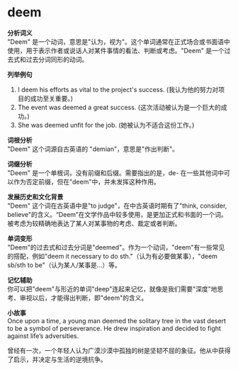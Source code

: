 # deem

**分析词义**  
"Deem" 是一个动词，意思是"认为，视为"。这个单词通常在正式场合或书面语中使用，用于表示作者或说话人对某件事情的看法、判断或考虑。"Deem" 是一个过去式和过去分词同形的动词。

  

**列举例句**

  

1.  I deem his efforts as vital to the project's success. (我认为他的努力对项目的成功至关重要。)
2.  The event was deemed a great success. (这次活动被认为是一个巨大的成功。)
3.  She was deemed unfit for the job. (她被认为不适合这份工作。)

  

**词根分析**  
"Deem" 这个词源自古英语的 "demian"，意思是"作出判断"。

  

**词缀分析**  
"Deem" 是一个单根词，没有前缀和后缀。需要指出的是，de- 在一些其他词中可以作为否定前缀，但在"deem"中，并未发挥这种作用。

  

**发展历史和文化背景**  
"Deem" 这个词在古英语中是"to judge"，在中古英语时期有了"think, consider, believe"的含义。“Deem”在文学作品中较多使用，是更加正式和书面的一个词。被考虑为较精确地表达了某人对某事物的考虑、裁定或者判断。

  

**单词变形**  
"Deem"的过去式和过去分词是"deemed"。作为一个动词，"deem"有一些常见的搭配，例如"deem it necessary to do sth."（认为有必要做某事），"deem sb/sth to be"（认为某人/某事是…）等。

  

**记忆辅助**  
你可以把"deem"与形近的单词"deep"连起来记忆，就像是我们需要"深度"地思考、审视以后，才能得出判断，即"deem"的含义。

  

**小故事**  
Once upon a time, a young man deemed the solitary tree in the vast desert to be a symbol of perseverance. He drew inspiration and decided to fight against life’s adversities.

  

曾经有一次，一个年轻人认为广漠沙漠中孤独的树是坚韧不屈的象征。他从中获得了启示，并决定与生活的逆境抗争。
